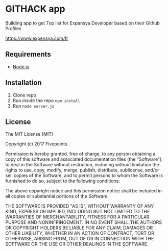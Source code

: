 # GITHACK app 

Building app to get Top list for Expansya Developer based on their Github Profiles

https://www.expensya.com/fr
## Requirements

* [Node.js](http://nodejs.org/)

## Installation

1. Clone repo
2. Run inside the repo `npm install`
3. Run `node server.js`


## License

The MIT License (MIT)

Copyright (c) 2017 Fivepoints

Permission is hereby granted, free of charge, to any person obtaining a copy of this software and associated documentation files (the "Software"), to deal in the Software without restriction, including without limitation the rights to use, copy, modify, merge, publish, distribute, sublicense, and/or sell copies of the Software, and to permit persons to whom the Software is furnished to do so, subject to the following conditions:

The above copyright notice and this permission notice shall be included in all copies or substantial portions of the Software.

THE SOFTWARE IS PROVIDED "AS IS", WITHOUT WARRANTY OF ANY KIND, EXPRESS OR IMPLIED, INCLUDING BUT NOT LIMITED TO THE WARRANTIES OF MERCHANTABILITY, FITNESS FOR A PARTICULAR PURPOSE AND NONINFRINGEMENT. IN NO EVENT SHALL THE AUTHORS OR COPYRIGHT HOLDERS BE LIABLE FOR ANY CLAIM, DAMAGES OR OTHER LIABILITY, WHETHER IN AN ACTION OF CONTRACT, TORT OR OTHERWISE, ARISING FROM, OUT OF OR IN CONNECTION WITH THE SOFTWARE OR THE USE OR OTHER DEALINGS IN THE SOFTWARE.
